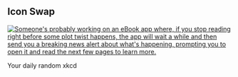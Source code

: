 ## Icon Swap
[![Someone's probably working on an eBook app where, if you stop reading right before some plot twist happens, the app will wait a while and then send you a breaking news alert about what's happening, prompting you to open it and read the next few pages to learn more.](https://imgs.xkcd.com/comics/icon_swap.png)](https://xkcd.com/2183/ "Someone's probably working on an eBook app where, if you stop reading right before some plot twist happens, the app will wait a while and then send you a breaking news alert about what's happening, prompting you to open it and read the next few pages to learn more.")

Your daily random xkcd
